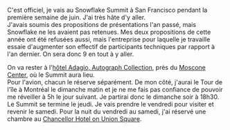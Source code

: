 C'est officiel, je vais au Snowflake Summit à San Francisco pendant la première semaine de juin. J'ai très hâte d'y aller.  
J'avais soumis des propositions de présentations l'an passé, mais Snowflake ne les avaient pas retenues. Mes deux propositions de cette année ont été refusées aussi, mais l'entreprise pour laquelle je travaille essaie d'augmenter son effectif de participants techniques par rapport à l'an dernier. On sera donc 9 en tout à y aller.

On va rester à l'[hôtel Adagio, Autograph Collection](https://maps.app.goo.gl/RWsr4Pr1iHTNm2jT8), près du [Moscone Center](https://maps.app.goo.gl/hegZ7BpFTKCS53uv9), où le Summit aura lieu.  
Pour l'avion, chacun le réserve séparément. De mon côté, j'aurai le Tour de l'île à Montréal le dimanche matin et je ne me fais pas confiance de pouvoir me réveiller à 5h le jour suivant. Je partirai donc le dimanche soir à 18h30. Le Summit se termine le jeudi. Je vais prendre le vendredi pour visiter et revenir le samedi. Pour la nuit du vendredi au samedi, j'ai réservé une chambre au [Chancellor Hotel on Union Square](https://maps.app.goo.gl/BRv8Bi85tHHUwqSk8).
